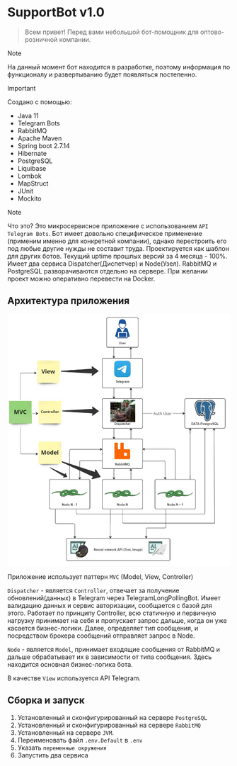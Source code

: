 # SupportBot v1.0
> Всем привет! Перед вами небольшой бот-помощник для оптово-розничной компании. 

> [!NOTE]
> На данный момент бот находится в разработке, поэтому информация 
> по функционалу и развертыванию будет появляться постепенно.

> [!IMPORTANT]
> Создано с помощью:
> - Java 11
> - Telegram Bots
> - RabbitMQ
> - Apache Maven
> - Spring boot 2.7.14
> - Hibernate
> - PostgreSQL
> - Liquibase
> - Lombok 
> - MapStruct
> - JUnit
> - Mockito
> 


> [!NOTE]
> Что это? Это микросервисное приложение с использованием `API Telegram Bots`. Бот имеет довольно специфическое
> применение (применим именно для конкретной компании), однако перестроить его под любые другие нужды не составит
> труда. Проектируется как шаблон для других ботов. Текущий uptime прошлых версий за 4 месяца - 100%. Имеет два 
> сервиса Dispatcher(Диспетчер) и Node(Узел). RabbitMQ и PostgreSQL разворачиваются отдельно на сервере. 
> При желании проект можно оперативно перевести на Docker.
>
> ## Архитектура приложения
> 
> 
> ![Архитектура приложения на схеме](/architecture.jpg)
> 
> 
> Приложение использует паттерн `MVC` (Model, View, Controller)
> 
> `Dispatcher` - является `Controller`, отвечает за получение обновлений(данных) в Telegram через 
> TelegramLongPollingBot. Имеет валидацию данных и сервис авторизации, сообщается с базой для этого. 
> Работает по принципу Controller, всю статичную и первичную нагрузку принимает на себя и пропускает запрос дальше, 
> когда он уже касается бизнес-логики. Далее, определяет тип сообщения, и посредством брокера сообщений 
> отправляет запрос в Node. 
> 
> 
> `Node` - является `Model`, принимает входящие сообщения от RabbitMQ и дальше обрабатывает их в зависимости 
> от типа сообщения. Здесь находится основная бизнес-логика бота. 
>
> 
> В качестве `View` используется API Telegram.
>
> 

## Сборка и запуск
1. Установленный и сконфигурированный на сервере `PostgreSQL`
2. Установленный и сконфигурированный на сервере `RabbitMQ`
3. Установленный на сервере `JVM`.
4. Переименовать файл `.env.Default` в `.env`
5. Указать `переменные окружения`
6. Запустить два сервиса